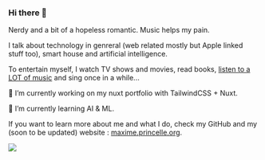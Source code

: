 ### Hi there 👋

Nerdy and a bit of a hopeless romantic. Music helps my pain.

I talk about technology in genreral (web related mostly but Apple linked stuff too), smart house and artificial intelligence. 

To entertain myself, I watch TV shows and movies, read books, [listen to a LOT of music](https://music.apple.com/profile/ThePrincelle) and sing once in a while... 

🔭 I’m currently working on my nuxt portfolio with TailwindCSS + Nuxt.

🌱 I’m currently learning AI & ML.

If you want to learn more about me and what I do, check my GitHub and my (soon to be updated) website : [maxime.princelle.org](https://maxime.princelle.org/en).

![](https://komarev.com/ghpvc/?username=ThePrincelle&label=PROFILE+VIEWS&style=flat-square)
